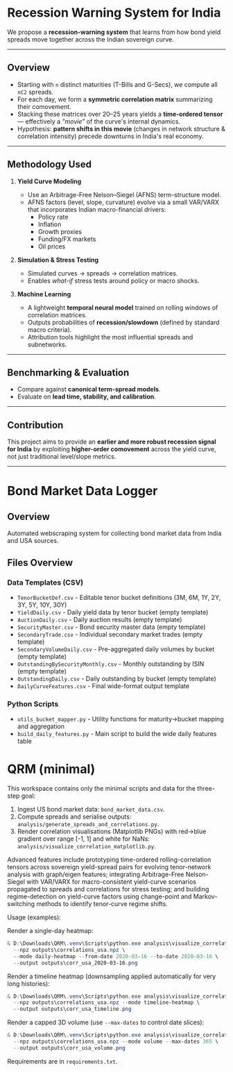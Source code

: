 # Recession Warning System for India

We propose a **recession-warning system** that learns from how bond yield spreads move together across the Indian sovereign curve.

---

## Overview
- Starting with `n` distinct maturities (T-Bills and G-Secs), we compute all `nC2` spreads.  
- For each day, we form a **symmetric correlation matrix** summarizing their comovement.  
- Stacking these matrices over 20–25 years yields a **time-ordered tensor** — effectively a *"movie"* of the curve's internal dynamics.  
- Hypothesis: **pattern shifts in this movie** (changes in network structure & correlation intensity) precede downturns in India's real economy.  

---

## Methodology Used
1. **Yield Curve Modeling**  
   - Use an Arbitrage-Free Nelson–Siegel (AFNS) term-structure model.  
   - AFNS factors (level, slope, curvature) evolve via a small VAR/VARX that incorporates Indian macro-financial drivers:  
     - Policy rate  
     - Inflation  
     - Growth proxies  
     - Funding/FX markets  
     - Oil prices  

2. **Simulation & Stress Testing**  
   - Simulated curves → spreads → correlation matrices.  
   - Enables *what-if* stress tests around policy or macro shocks.  

3. **Machine Learning**  
   - A lightweight **temporal neural model** trained on rolling windows of correlation matrices.  
   - Outputs probabilities of **recession/slowdown** (defined by standard macro criteria).  
   - Attribution tools highlight the most influential spreads and subnetworks.  

---

## Benchmarking & Evaluation
- Compare against **canonical term-spread models**.  
- Evaluate on **lead time, stability, and calibration**.  

---

## Contribution
This project aims to provide an **earlier and more robust recession signal for India** by exploiting **higher-order comovement** across the yield curve, not just traditional level/slope metrics.

---

# Bond Market Data Logger

## Overview
Automated webscraping system for collecting bond market data from India and USA sources.

## Files Overview

### Data Templates (CSV)
- `TenorBucketDef.csv` - Editable tenor bucket definitions (3M, 6M, 1Y, 2Y, 3Y, 5Y, 10Y, 30Y)
- `YieldDaily.csv` - Daily yield data by tenor bucket (empty template)
- `AuctionDaily.csv` - Daily auction results (empty template) 
- `SecurityMaster.csv` - Bond security master data (empty template)
- `SecondaryTrade.csv` - Individual secondary market trades (empty template)
- `SecondaryVolumeDaily.csv` - Pre-aggregated daily volumes by bucket (empty template)
- `OutstandingBySecurityMonthly.csv` - Monthly outstanding by ISIN (empty template)
- `OutstandingDaily.csv` - Daily outstanding by bucket (empty template)
- `DailyCurveFeatures.csv` - Final wide-format output template

### Python Scripts
- `utils_bucket_mapper.py` - Utility functions for maturity→bucket mapping and aggregation
- `build_daily_features.py` - Main script to build the wide daily features table

# QRM (minimal)

This workspace contains only the minimal scripts and data for the three-step
goal:

1. Ingest US bond market data: `bond_market_data.csv`.
2. Compute spreads and serialise outputs: `analysis/generate_spreads_and_correlations.py`.
3. Render correlation visualisations (Matplotlib PNGs) with red→blue gradient
   over range [-1, 1] and white for NaNs: `analysis/visualize_correlation_matplotlib.py`.

Advanced features include prototyping time-ordered rolling-correlation tensors
across sovereign yield-spread pairs for evolving tenor-network analysis with
graph/eigen features; integrating Arbitrage-Free Nelson-Siegel with VAR/VARX
for macro-consistent yield-curve scenarios propagated to spreads and correlations
for stress testing; and building regime-detection on yield-curve factors using
change-point and Markov-switching methods to identify tenor-curve regime shifts.

Usage (examples):

Render a single-day heatmap:

```powershell
& D:\Downloads\QRM\.venv\Scripts\python.exe analysis\visualize_correlation_matplotlib.py \
  --npz outputs\correlations_usa.npz \
  --mode daily-heatmap --from-date 2020-03-16 --to-date 2020-03-16 \
  --output outputs\corr_usa_2020-03-16.png
```

Render a timeline heatmap (downsampling applied automatically for very long histories):

```powershell
& D:\Downloads\QRM\.venv\Scripts\python.exe analysis\visualize_correlation_matplotlib.py \
  --npz outputs\correlations_usa.npz --mode timeline-heatmap \
  --output outputs\corr_usa_timeline.png
```

Render a capped 3D volume (use `--max-dates` to control date slices):

```powershell
& D:\Downloads\QRM\.venv\Scripts\python.exe analysis\visualize_correlation_matplotlib.py \
  --npz outputs\correlations_usa.npz --mode volume --max-dates 365 \
  --output outputs\corr_usa_volume.png
```

Requirements are in `requirements.txt`.
